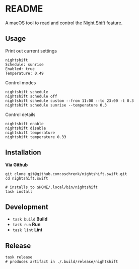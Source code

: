 # README

A macOS tool to read and control the [Night Shift](https://support.apple.com/en-us/102191) feature.

## Usage

Print out current settings

```
nightshift
Schedule: sunrise
Enabled: true
Temperature: 0.49
```

Control modes

```
nightshift schedule
nightshift schedule off
nightshift schedule custom --from 11:00 --to 23:00 -t 0.3
nightshift schedule sunrise --temperature 0.3
```

Control details

```
nightshift enable
nightshift disable
nightshift temperature
nightshift temperature 0.33
```

## Installation

**Via Github**

```
git clone git@github.com:oschrenk/nightshift.swift.git
cd nightshift.swift

# installs to $HOME/.local/bin/nightshift
task install
```

## Development

- `task build` **Build**
- `task run` **Run**
- `task lint` **Lint**

## Release

```
task release
# produces artifact in ./.build/release/nightshift
```
